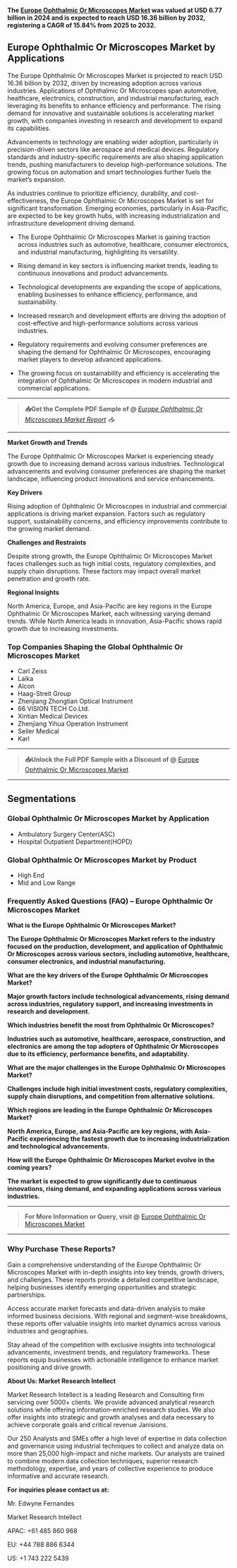 <p><strong>The <a href="https://www.marketresearchintellect.com/download-sample/?rid=571659&amp;utm_source=Pulse-April-Europe&amp;utm_medium=852">Europe Ophthalmic Or Microscopes Market</a> was valued at USD 6.77 billion in 2024 and is expected to reach USD 16.36 billion by 2032, registering a CAGR of 15.84% from 2025 to 2032.</strong></p><h2>Europe Ophthalmic Or Microscopes Market by Applications&nbsp;</h2><p><p>The Europe Ophthalmic Or Microscopes Market is projected to reach USD 16.36 billion by 2032, driven by increasing adoption across various industries. Applications of Ophthalmic Or Microscopes span automotive, healthcare, electronics, construction, and industrial manufacturing, each leveraging its benefits to enhance efficiency and performance. The rising demand for innovative and sustainable solutions is accelerating market growth, with companies investing in research and development to expand its capabilities.</p><p>Advancements in technology are enabling wider adoption, particularly in precision-driven sectors like aerospace and medical devices. Regulatory standards and industry-specific requirements are also shaping application trends, pushing manufacturers to develop high-performance solutions. The growing focus on automation and smart technologies further fuels the market&rsquo;s expansion.</p><p>As industries continue to prioritize efficiency, durability, and cost-effectiveness, the Europe Ophthalmic Or Microscopes Market is set for significant transformation. Emerging economies, particularly in Asia-Pacific, are expected to be key growth hubs, with increasing industrialization and infrastructure development driving demand.</p></p><ul><li><p>The Europe Ophthalmic Or Microscopes Market is gaining traction across industries such as automotive, healthcare, consumer electronics, and industrial manufacturing, highlighting its versatility.</p></li><li><p>Rising demand in key sectors is influencing market trends, leading to continuous innovations and product advancements.</p></li><li><p>Technological developments are expanding the scope of applications, enabling businesses to enhance efficiency, performance, and sustainability.</p></li><li><p>Increased research and development efforts are driving the adoption of cost-effective and high-performance solutions across various industries.</p></li><li><p>Regulatory requirements and evolving consumer preferences are shaping the demand for Ophthalmic Or Microscopes, encouraging market players to develop advanced applications.</p></li><li><p>The growing focus on sustainability and efficiency is accelerating the integration of Ophthalmic Or Microscopes in modern industrial and commercial applications.</p></li></ul><hr /><blockquote><p><strong><span class="font-[700]">📥Get the Complete PDF Sample of @ </span></strong><em><span class="font-[700]"><a href="https://www.marketresearchintellect.com/download-sample/?rid=571659&amp;utm_source=Pulse-April-Europe&amp;utm_medium=852" target="_blank" data-tracking-control-name="article-ssr-frontend-pulse_little-text-block" data-tracking-will-navigate="" data-test-link="">Europe Ophthalmic Or Microscopes Market Report</a>&nbsp;📥</span></em></p></blockquote><hr /><p class="" data-start="77" data-end="360"><strong data-start="77" data-end="105">Market Growth and Trends</strong></p><p class="" data-start="77" data-end="360">The Europe Ophthalmic Or Microscopes Market is experiencing steady growth due to increasing demand across various industries. Technological advancements and evolving consumer preferences are shaping the market landscape, influencing product innovations and service enhancements.</p><p class="" data-start="362" data-end="606"><strong data-start="362" data-end="377">Key Drivers</strong></p><p class="" data-start="362" data-end="606">Rising adoption of Ophthalmic Or Microscopes in industrial and commercial applications is driving market expansion. Factors such as regulatory support, sustainability concerns, and efficiency improvements contribute to the growing market demand.</p><p class="" data-start="608" data-end="849"><strong data-start="608" data-end="637">Challenges and Restraints</strong></p><p class="" data-start="608" data-end="849">Despite strong growth, the Europe Ophthalmic Or Microscopes Market faces challenges such as high initial costs, regulatory complexities, and supply chain disruptions. These factors may impact overall market penetration and growth rate.</p><p class="" data-start="851" data-end="1095"><strong data-start="851" data-end="872">Regional Insights</strong></p><p class="" data-start="851" data-end="1095">North America, Europe, and Asia-Pacific are key regions in the Europe Ophthalmic Or Microscopes Market, each witnessing varying demand trends. While North America leads in innovation, Asia-Pacific shows rapid growth due to increasing investments.</p><p><h3>Top Companies Shaping the Global Ophthalmic Or Microscopes Market </h3><ul><li>Carl Zeiss</li><li>Laika</li><li>Alcon</li><li>Haag-Streit Group</li><li>Zhenjiang Zhongtian Optical Instrument</li><li>66 VISION TECH Co.Ltd.</li><li>Xintian Medical Devices</li><li>Zhenjiang Yihua Operation Instrument</li><li>Seiler Medical</li><li>Karl</li></ul></p><hr /><blockquote><p><strong>📥Unlock the Full PDF Sample with a Discount of @</strong> <a href="https://www.marketresearchintellect.com/ask-for-discount/?rid=571659&amp;utm_source=Pulse-April-Europe&amp;utm_medium=852">Europe Ophthalmic Or Microscopes Market</a></p></blockquote><hr /><p><h2>Segmentations</h2><h3>Global Ophthalmic Or Microscopes Market by Application</h3><ul><li>Ambulatory Surgery Center(ASC)</li><li>Hospital Outpatient Department(HOPD)</li></ul><h3>Global Ophthalmic Or Microscopes Market by Product</h3><ul><li>High End</li><li>Mid and Low Range</li></ul></p><h3><strong>Frequently Asked Questions (FAQ) &ndash; Europe Ophthalmic Or Microscopes Market</strong></h3><p><strong>What is the Europe Ophthalmic Or Microscopes Market?</strong></p><p><strong>The Europe Ophthalmic Or Microscopes Market refers to the industry focused on the production, development, and application of Ophthalmic Or Microscopes across various sectors, including automotive, healthcare, consumer electronics, and industrial manufacturing.</strong></p><p><strong>What are the key drivers of the Europe Ophthalmic Or Microscopes Market?</strong></p><p><strong>Major growth factors include technological advancements, rising demand across industries, regulatory support, and increasing investments in research and development.</strong></p><p><strong>Which industries benefit the most from Ophthalmic Or Microscopes?</strong></p><p><strong>Industries such as automotive, healthcare, aerospace, construction, and electronics are among the top adopters of Ophthalmic Or Microscopes due to its efficiency, performance benefits, and adaptability.</strong></p><p><strong>What are the major challenges in the Europe Ophthalmic Or Microscopes Market?</strong></p><p><strong>Challenges include high initial investment costs, regulatory complexities, supply chain disruptions, and competition from alternative solutions.</strong></p><p><strong>Which regions are leading in the Europe Ophthalmic Or Microscopes Market?</strong></p><p><strong>North America, Europe, and Asia-Pacific are key regions, with Asia-Pacific experiencing the fastest growth due to increasing industrialization and technological advancements.</strong></p><p><strong>How will the Europe Ophthalmic Or Microscopes Market evolve in the coming years?</strong></p><p><strong>The market is expected to grow significantly due to continuous innovations, rising demand, and expanding applications across various industries.</strong></p><hr /><blockquote><p><span class="font-[700]"><strong>For More Information or Query, visit&nbsp;@</strong>&nbsp;</span><span class="font-[700]"><a href="https://www.marketresearchintellect.com/product/global-ophthalmic-or-microscopes-market-size-forecast/?utm_source=Linkedin&utm_medium=852" target="_blank" data-tracking-control-name="article-ssr-frontend-pulse_little-text-block" data-tracking-will-navigate="" data-test-link="">Europe Ophthalmic Or Microscopes Market</a></span></p></blockquote><hr /><h3><strong data-start="0" data-end="31">Why Purchase These Reports?</strong></h3><p class="" data-start="35" data-end="297">Gain a comprehensive understanding of the Europe Ophthalmic Or Microscopes Market with in-depth insights into key trends, growth drivers, and challenges. These reports provide a detailed competitive landscape, helping businesses identify emerging opportunities and strategic partnerships.</p><p class="" data-start="299" data-end="540">Access accurate market forecasts and data-driven analysis to make informed business decisions. With regional and segment-wise breakdowns, these reports offer valuable insights into market dynamics across various industries and geographies.</p><p class="" data-start="542" data-end="784">Stay ahead of the competition with exclusive insights into technological advancements, investment trends, and regulatory frameworks. These reports equip businesses with actionable intelligence to enhance market positioning and drive growth.</p><p><strong><span class="font-[700]">About Us: Market Research Intellect</span></strong></p><p><span class="">Market Research Intellect is a leading Research and Consulting firm servicing over 5000+ clients. We provide advanced analytical research solutions while offering information-enriched research studies.&nbsp;</span>We also offer insights into strategic and growth analyses and data necessary to achieve corporate goals and critical revenue Janisions.</p><p><span class="">Our 250 Analysts and SMEs offer a high level of expertise in data collection and governance using industrial techniques to collect and analyze data on more than 25,000 high-impact and niche markets. Our analysts are trained to combine modern data collection techniques, superior research methodology, expertise, and years of collective experience to produce informative and accurate research.</span></p><p><strong>For inquiries please contact us at:</strong></p><p>Mr. Edwyne Fernandes</p><p>Market Research Intellect</p><p>APAC: +61 485 860 968</p><p>EU: +44 788 886 6344</p><p>US: +1 743 222 5439</p>